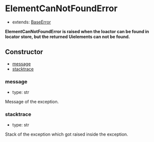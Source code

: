 # ElementCanNotFoundError

- extends: [BaseError](./doc/api/python/exceptions/baseerror.md)

**ElementCanNotFoundError is raised when the loactor can be found in locator store, but the returned Uielements can not be found.**

## Constructor<!-- {docsify-ignore} -->
- [message](#message)
- [stacktrace](#stacktrace)


### message
- type: str

Message of the exception.


### stacktrace
- type: str

Stack of the exception which got raised inside the exception.